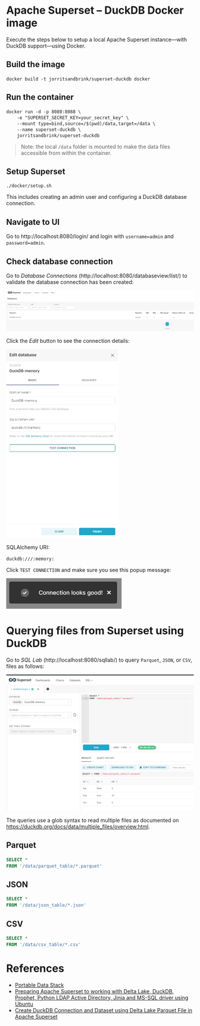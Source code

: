 # Apache Superset – DuckDB Docker image
Execute the steps below to setup a local Apache Superset instance—with DuckDB support—using Docker.

## Build the image
```Shell
docker build -t jorritsandbrink/superset-duckdb docker
```

## Run the container
```Shell
docker run -d -p 8080:8088 \
    -e "SUPERSET_SECRET_KEY=your_secret_key" \
    --mount type=bind,source=/$(pwd)/data,target=/data \
    --name superset-duckdb \
    jorritsandbrink/superset-duckdb
```
> Note: the local `/data` folder is mounted to make the data files accessible from within the container.
## Setup Superset
```Shell
./docker/setup.sh
```
This includes creating an admin user and configuring a DuckDB database connection.

## Navigate to UI
Go to http://localhost:8080/login/ and login with `username=admin` and `password=admin`.

## Check database connection
Go to _Database Connections_ (http://localhost:8080/databaseview/list/) to validate the database connection has been created:

![Overview of database connections in Superset UI](docs/img/database-connection-overview.png)

Click the _Edit_ button to see the connection details:

<img src='docs/img/duckdb-database-connection.png' alt='DuckDB database connection configuration in Superset UI' width='300'/>

SQLAlchemy URI:
```
duckdb:///:memory:
```

Click `TEST CONNECTION` and make sure you see this popup message:

![Popup message indicating a good connection](docs/img/connection-looks-good.png)
# Querying files from Superset using DuckDB
Go to _SQL Lab_ (http://localhost:8080/sqllab/) to query `Parquet`, `JSON`, or `CSV`, files as follows:

![Apache Superset DuckDB SQL Lab](docs/img/sql-lab-duckdb-parquet.png)

The queries use a glob syntax to read multiple files as documented on https://duckdb.org/docs/data/multiple_files/overview.html.

## Parquet
```sql
SELECT *
FROM '/data/parquet_table/*.parquet'
```

## JSON
```sql
SELECT *
FROM '/data/json_table/*.json'
```

## CSV
```sql
SELECT *
FROM '/data/csv_table/*.csv'
```

# References
-  [Portable Data Stack](https://github.com/cnstlungu/portable-data-stack-dagster/tree/main)
- [Preparing Apache Superset to working with Delta Lake, DuckDB, Prophet, Python LDAP Active Directory, Jinja and MS-SQL driver using Ubuntu](https://medium.com/@syarifz.id/preparing-apache-superset-to-working-with-delta-lake-duckdb-prophet-python-ldap-active-d9da7a9a68c3)
- [Create DuckDB Connection and Dataset using Delta Lake Parquet File in Apache Superset](https://medium.com/@syarifz.id/create-duckdb-connection-and-create-dataset-using-parquet-file-in-apache-superset-8765e5772342)
